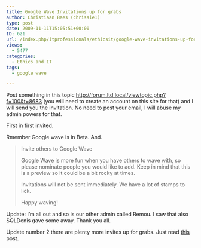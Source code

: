 ```yaml
---
title: Google Wave Invitations up for grabs
author: Christiaan Baes (chrissie1)
type: post
date: 2009-11-11T15:05:51+00:00
ID: 621
url: /index.php/itprofessionals/ethicsit/google-wave-invitations-up-for-grabs/
views:
  - 5477
categories:
  - Ethics and IT
tags:
  - google wave

---
```

Post something in this topic http://forum.ltd.local/viewtopic.php?f=100&t=8683 (you will need to create an account on this site for that) and I will send you the invitation. No need to post your email, I will abuse my admin powers for that. 

First in first invited.

Rmember Google wave is in Beta. And.

> Invite others to Google Wave
> 
> Google Wave is more fun when you have others to wave with, so please nominate people you would like to add. Keep in mind that this is a preview so it could be a bit rocky at times.
> 
> Invitations will not be sent immediately. We have a lot of stamps to lick.
> 
> Happy waving! 

<span class="MT_orange">Update: I&#8217;m all out and so is our other admin called Remou. I saw that also SQLDenis gave some away. Thank you all.</span>

<span class="MT_red">Update number 2 there are plenty more invites up for grabs. Just read <a href="/index.php/ITProfessionals/EthicsIT/some-more-google-wave-invites">this</a> post.</span>